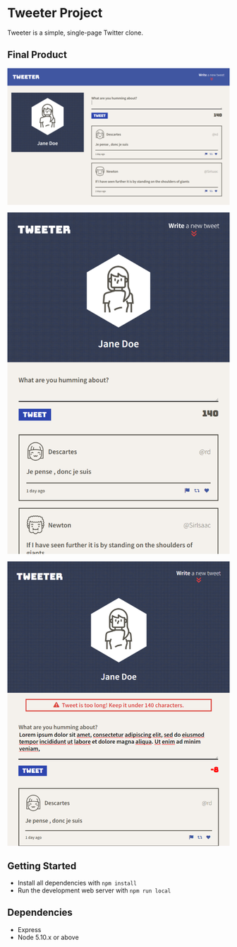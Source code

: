 # Tweeter Project

Tweeter is a simple, single-page Twitter clone.

## Final Product

!["Screnshot of desktop view"](docs/desktop.png)

!["Screenshot of mobile view"](docs/mobile.png)

!["Screenshot of mobile view with an error"](docs/mobile_error.png)

## Getting Started

- Install all dependencies with `npm install`
- Run the development web server with `npm run local`

## Dependencies

- Express
- Node 5.10.x or above
